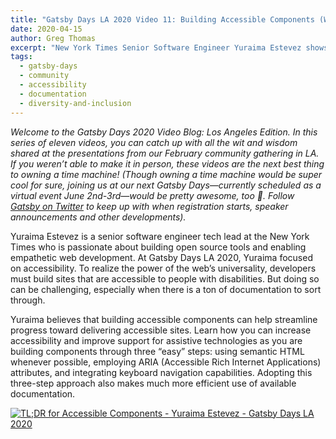 ```yaml
---
title: "Gatsby Days LA 2020 Video 11: Building Accessible Components (Without First Reading Docs for Days)"
date: 2020-04-15
author: Greg Thomas
excerpt: "New York Times Senior Software Engineer Yuraima Estevez shows how developers can improve the accessibility of websites in three “easy” steps that do not involve days of documentation reading."
tags:
  - gatsby-days
  - community
  - accessibility
  - documentation
  - diversity-and-inclusion
---
```


_Welcome to the Gatsby Days 2020 Video Blog: Los Angeles Edition. In this series of eleven videos, you can catch up with all the wit and wisdom shared at the presentations from our February community gathering in LA. If you weren’t able to make it in person, these videos are the next best thing to owning a time machine! (Though owning a time machine would be super cool for sure, joining us at our next Gatsby Days—currently scheduled as a virtual event June 2nd-3rd—would be pretty awesome, too 💜. Follow [Gatsby on Twitter](https://twitter.com/gatsbyjs) to keep up with when registration starts, speaker announcements and other developments)._

Yuraima Estevez is a senior software engineer tech lead at the New York Times who is passionate about building open source tools and enabling empathetic web development. At Gatsby Days LA 2020, Yuraima focused on accessibility. To realize the power of the web’s universality, developers must build sites that are accessible to people with disabilities. But doing so can be challenging, especially when there is a ton of documentation to sort through.

Yuraima believes that building accessible components can help streamline progress toward delivering accessible sites. Learn how you can increase accessibility and improve support for assistive technologies as you are building components through three “easy” steps: using semantic HTML whenever possible, employing ARIA (Accessible Rich Internet Applications) attributes, and integrating keyboard navigation capabilities. Adopting this three-step approach also makes much more efficient use of available documentation.

[![TL;DR for Accessible Components - Yuraima Estevez - Gatsby Days LA 2020](https://res.cloudinary.com/marcomontalbano/image/upload/v1586365251/video_to_markdown/images/youtube--Qu3HuUKLNh8-c05b58ac6eb4c4700831b2b3070cd403.jpg)](https://www.youtube.com/watch?v=Qu3HuUKLNh8&t=1s "TL;DR for Accessible Components - Yuraima Estevez - Gatsby Days LA 2020")

